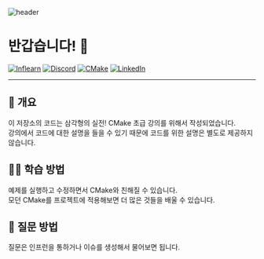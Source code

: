 ![header](https://capsule-render.vercel.app/api?type=waving&color=gradient&height=256&text=삼각형의%20실전!%20CMake%20초급)

# 반갑습니다! 🤗

[![Inflearn](https://img.shields.io/badge/-Inflearn-brightgreen?style=for-the-badge)](https://inf.run/KRwn)
[![Discord](https://img.shields.io/badge/Discord-%235865F2.svg?style=for-the-badge&logo=discord&logoColor=white)](https://discord.gg/a4HYsM2k87)
[![CMake](https://img.shields.io/badge/CMake-%23008FBA.svg?style=for-the-badge&logo=cmake&logoColor=white)](https://cmake.org)
[![LinkedIn](https://img.shields.io/badge/linkedin-%230077B5.svg?style=for-the-badge&logo=linkedin&logoColor=white)](https://www.linkedin.com/in/djang-88b01b91)

------------------------------------------------------------------------------------------------------------------------

## 📖 개요

이 저장소의 코드는 삼각형의 실전! CMake 초급 강의를 위해서 작성되었습니다. \
강의에서 코드에 대한 설명을 들을 수 있기 때문에 코드를 위한 설명은 별도로 제공하지 않습니다.

## 🧑‍🎓 학습 방법

예제를 실행하고 수정하면서 CMake와 친해질 수 있습니다. \
모던 CMake를 프로젝트에 적용해보면 더 많은 것들을 배울 수 있습니다.

## 🙋 질문 방법

질문은 인프런을 통하거나 이슈를 생성해서 물어보면 됩니다.
